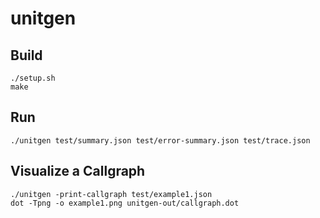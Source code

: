 # unitgen

## Build
```
./setup.sh
make
```

## Run
```
./unitgen test/summary.json test/error-summary.json test/trace.json
```

## Visualize a Callgraph
```
./unitgen -print-callgraph test/example1.json
dot -Tpng -o example1.png unitgen-out/callgraph.dot
```
